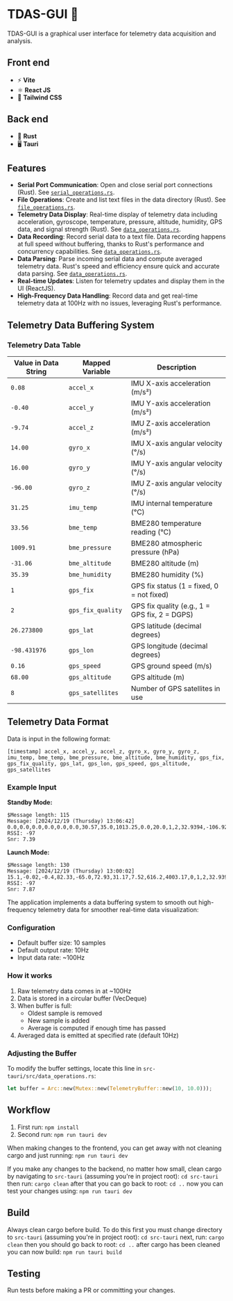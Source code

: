 # TDAS-GUI 🚀

TDAS-GUI is a graphical user interface for telemetry data acquisition and analysis.

## Front end
- ⚡ **Vite**
- ⚛️ **React JS**
- 🎨 **Tailwind CSS**

## Back end 
- 🦀 **Rust**
- 🖥️ **Tauri**

## Features

- **Serial Port Communication**: Open and close serial port connections (Rust). See [`serial_operations.rs`](src-tauri/src/serial_operations.rs).
- **File Operations**: Create and list text files in the data directory (Rust). See [`file_operations.rs`](src-tauri/src/file_operations.rs).
- **Telemetry Data Display**: Real-time display of telemetry data including acceleration, gyroscope, temperature, pressure, altitude, humidity, GPS data, and signal strength (Rust). See [`data_operations.rs`](src-tauri/src/data_operations.rs).
- **Data Recording**: Record serial data to a text file. Data recording happens at full speed without buffering, thanks to Rust's performance and concurrency capabilities. See [`data_operations.rs`](src-tauri/src/data_operations.rs).
- **Data Parsing**: Parse incoming serial data and compute averaged telemetry data. Rust's speed and efficiency ensure quick and accurate data parsing. See [`data_operations.rs`](src-tauri/src/data_operations.rs).
- **Real-time Updates**: Listen for telemetry updates and display them in the UI (ReactJS).
- **High-Frequency Data Handling**: Record data and get real-time telemetry data at 100Hz with no issues, leveraging Rust's performance.

## Telemetry Data Buffering System

### Telemetry Data Table

| Value in Data String | Mapped Variable   | Description                                   |
|----------------------|-------------------|-----------------------------------------------|
| `0.08`               | `accel_x`         | IMU X-axis acceleration (m/s²)                |
| `-0.40`              | `accel_y`         | IMU Y-axis acceleration (m/s²)                |
| `-9.74`              | `accel_z`         | IMU Z-axis acceleration (m/s²)                |
| `14.00`              | `gyro_x`          | IMU X-axis angular velocity (°/s)             |
| `16.00`              | `gyro_y`          | IMU Y-axis angular velocity (°/s)             |
| `-96.00`             | `gyro_z`          | IMU Z-axis angular velocity (°/s)             |
| `31.25`              | `imu_temp`        | IMU internal temperature (°C)                 |
| `33.56`              | `bme_temp`        | BME280 temperature reading (°C)               |
| `1009.91`            | `bme_pressure`    | BME280 atmospheric pressure (hPa)             |
| `-31.06`             | `bme_altitude`    | BME280 altitude (m)                           |
| `35.39`              | `bme_humidity`    | BME280 humidity (%)                           |
| `1`                  | `gps_fix`         | GPS fix status (1 = fixed, 0 = not fixed)     |
| `2`                  | `gps_fix_quality` | GPS fix quality (e.g., 1 = GPS fix, 2 = DGPS) |
| `26.273800`          | `gps_lat`         | GPS latitude (decimal degrees)                |
| `-98.431976`         | `gps_lon`         | GPS longitude (decimal degrees)               |
| `0.16`               | `gps_speed`       | GPS ground speed (m/s)                        |
| `68.00`              | `gps_altitude`    | GPS altitude (m)                              |
| `8`                  | `gps_satellites`  | Number of GPS satellites in use               |

## Telemetry Data Format

Data is input in the following format:

```
[timestamp] accel_x, accel_y, accel_z, gyro_x, gyro_y, gyro_z, imu_temp, bme_temp, bme_pressure, bme_altitude, bme_humidity, gps_fix, gps_fix_quality, gps_lat, gps_lon, gps_speed, gps_altitude, gps_satellites
```

### Example Input

**Standby Mode:**
```
$Message length: 115
Message: [2024/12/19 (Thursday) 13:06:42] 0.0,0.0,0.0,0.0,0.0,0.0,30.57,35.0,1013.25,0.0,20.0,1,2,32.9394,-106.922,0.0,0.0,8
RSSI: -97
Snr: 7.39
```

**Launch Mode:**
```
$Message length: 130
Message: [2024/12/19 (Thursday) 13:00:02] 15.1,-0.02,-0.4,82.33,-65.0,72.93,31.17,7.52,616.2,4003.17,0,1,2,32.9394,-106.922,82.16,4227.45,8
RSSI: -97
Snr: 7.87
```

The application implements a data buffering system to smooth out high-frequency telemetry data for smoother real-time data visualization:

### Configuration
- Default buffer size: 10 samples
- Default output rate: 10Hz
- Input data rate: ~100Hz

### How it works
1. Raw telemetry data comes in at ~100Hz
2. Data is stored in a circular buffer (VecDeque)
3. When buffer is full:
   - Oldest sample is removed
   - New sample is added
   - Average is computed if enough time has passed
4. Averaged data is emitted at specified rate (default 10Hz)

### Adjusting the Buffer
To modify the buffer settings, locate this line in `src-tauri/src/data_operations.rs`:

```rust
let buffer = Arc::new(Mutex::new(TelemetryBuffer::new(10, 10.0)));
```

## Workflow

1. First run: `npm install`
2. Second run: `npm run tauri dev`

When making changes to the frontend, you can get away with not cleaning cargo and just running: `npm run tauri dev`

If you make any changes to the backend, no matter how small, clean cargo by navigating to `src-tauri` (assuming you're in project root): `cd src-tauri`
then run: `cargo clean`
after that you can go back to root: `cd ..`
now you can test your changes using: `npm run tauri dev`

## Build 

Always clean cargo before build. To do this first you must change directory to `src-tauri` (assuming you're in project root): `cd src-tauri`
next, run: `cargo clean`
then you should go back to root: `cd ..`
after cargo has been cleaned you can now build: `npm run tauri build`

## Testing 

Run tests before making a PR or committing your changes.

